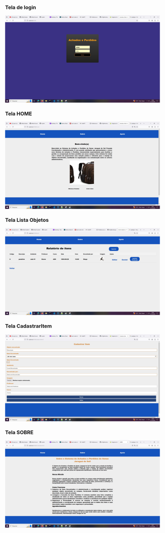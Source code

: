 ### Tela de login
![login](./login.jpg)<br>
### Tela HOME
![login](./tela-home.jpg)<br>
### Tela Lista Objetos
![login](./tela-lista.jpg)<br>
### Tela CadastrarItem
![login](./tela-cadastrarItem.jpg)<br>
### Tela SOBRE
![login](./tela-sobre.jpg)<br>
